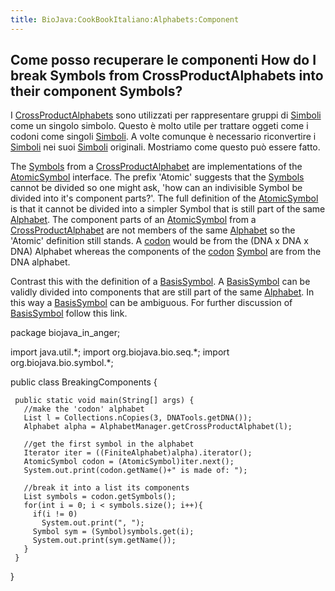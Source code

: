 ```yaml
---
title: BioJava:CookBookItaliano:Alphabets:Component
---
```


Come posso recuperare le componenti How do I break Symbols from CrossProductAlphabets into their component Symbols?
-------------------------------------------------------------------------------------------------------------------

I
[CrossProductAlphabets](Biojava:Cookbook:Alphabets:CrossProduct "wikilink")
sono utilizzati per rappresentare gruppi di
[Simboli](http://www.biojava.org/docs/api14/org/biojava/bio/symbol/Symbol.html)
come un singolo simbolo. Questo è molto utile per trattare oggeti come i
codoni come singoli
[Simboli](http://www.biojava.org/docs/api14/org/biojava/bio/symbol/Symbol.html).
A volte comunque è necessario riconvertire i
[Simboli](http://www.biojava.org/docs/api14/org/biojava/bio/symbol/Symbol.html)
nei suoi
[Simboli](http://www.biojava.org/docs/api14/org/biojava/bio/symbol/Symbol.html)
originali. Mostriamo come questo può essere fatto.

The
[Symbols](http://www.biojava.org/docs/api14/org/biojava/bio/symbol/Symbol.html)
from a
[CrossProductAlphabet](Biojava:Cookbook:Alphabets:CrossProduct "wikilink")
are implementations of the
[AtomicSymbol](http://www.biojava.org/docs/api14/org/biojava/bio/symbol/AtomicSymbol.html)
interface. The prefix 'Atomic' suggests that the
[Symbols](http://www.biojava.org/docs/api14/org/biojava/bio/symbol/Symbol.html)
cannot be divided so one might ask, 'how can an indivisible Symbol be
divided into it's component parts?'. The full definition of the
[AtomicSymbol](http://www.biojava.org/docs/api14/org/biojava/bio/symbol/AtomicSymbol.html)
is that it cannot be divided into a simpler Symbol that is still part of
the same
[Alphabet](http://www.biojava.org/docs/api14/org/biojava/bio/symbol/Alphabet.html).
The component parts of an
[AtomicSymbol](http://www.biojava.org/docs/api14/org/biojava/bio/symbol/AtomicSymbol.html)
from a
[CrossProductAlphabet](Biojava:Cookbook:Alphabets:CrossProduct "wikilink")
are not members of the same
[Alphabet](http://www.biojava.org/docs/api14/org/biojava/bio/symbol/Alphabet.html)
so the 'Atomic' definition still stands. A [codon](wp:codon "wikilink")
would be from the (DNA x DNA x DNA) Alphabet whereas the components of
the [codon](wp:codon "wikilink")
[Symbol](http://www.biojava.org/docs/api14/org/biojava/bio/symbol/Symbol.html)
are from the DNA alphabet.

Contrast this with the definition of a
[BasisSymbol](http://www.biojava.org/docs/api14/org/biojava/bio/symbol/BasisSymbol.html).
A
[BasisSymbol](http://www.biojava.org/docs/api14/org/biojava/bio/symbol/BasisSymbol.html)
can be validly divided into components that are still part of the same
[Alphabet](http://www.biojava.org/docs/api14/org/biojava/bio/symbol/Alphabet.html).
In this way a
[BasisSymbol](http://www.biojava.org/docs/api14/org/biojava/bio/symbol/BasisSymbol.html)
can be ambiguous. For further discussion of
[BasisSymbol](http://www.biojava.org/docs/api14/org/biojava/bio/symbol/BasisSymbol.html)
follow this link.

<java> package biojava\_in\_anger;

import java.util.\*; import org.biojava.bio.seq.\*; import
org.biojava.bio.symbol.\*;

public class BreakingComponents {

` public static void main(String[] args) {`  
`   //make the 'codon' alphabet`  
`   List l = Collections.nCopies(3, DNATools.getDNA());`  
`   Alphabet alpha = AlphabetManager.getCrossProductAlphabet(l);`

`   //get the first symbol in the alphabet`  
`   Iterator iter = ((FiniteAlphabet)alpha).iterator();`  
`   AtomicSymbol codon = (AtomicSymbol)iter.next();`  
`   System.out.print(codon.getName()+" is made of: ");`

`   //break it into a list its components`  
`   List symbols = codon.getSymbols();`  
`   for(int i = 0; i < symbols.size(); i++){`  
`     if(i != 0)`  
`       System.out.print(", ");`  
`     Symbol sym = (Symbol)symbols.get(i);`  
`     System.out.print(sym.getName());`  
`   }`  
` }`

} </java>
